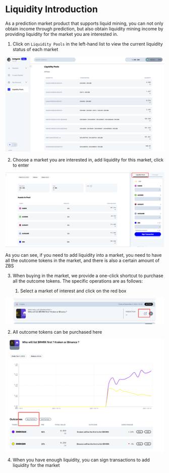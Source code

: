 # Liquidity Introduction

As a prediction market product that supports liquid mining, you can not only
obtain income through prediction, but also obtain liquidity mining income by
providing liquidity for the market you are interested in.

1. Click on `Liquidity Pools` in the left-hand list to view the current
   liquidity status of each market

![](https://raw.githubusercontent.com/Whisker17/ImageStoreService/main/image-20211019122727986.png)

2. Choose a market you are interested in, add liquidity for this market, click
   to enter

![](https://raw.githubusercontent.com/Whisker17/ImageStoreService/main/image-20211019131659052.png)

As you can see, if you need to add liquidity into a market, you need to have all
the outcome tokens in the market, and there is also a certain amount of ZBS

3. When buying in the market, we provide a one-click shortcut to purchase all
   the outcome tokens. The specific operations are as follows:

   1. Select a market of interest and click on the red box

![](https://raw.githubusercontent.com/Whisker17/ImageStoreService/main/image-20211019133106371.png)

2.  All outcome tokens can be purchased here

![](https://raw.githubusercontent.com/Whisker17/ImageStoreService/main/image-20211019133241503.png)

4. When you have enough liquidity, you can sign transactions to add liquidity
   for the market
